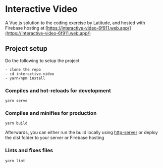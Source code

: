# Interactive Video
A Vue.js solution to the coding exercise by Latitude, and hosted with Firebase hosting at [https://interactive-video-6f911.web.app/](https://interactive-video-6f911.web.app/)

## Project setup
Do the following to setup the project
```
- clone the repo
- cd interactive-video
- yarn/npm install
```

### Compiles and hot-reloads for development
```
yarn serve
```

### Compiles and minifies for production
```
yarn build
```
Afterwards, you can either run the build locally using [http-server](https://github.com/http-party/http-server) or deploy the dist folder to your server or Firebase hosting

### Lints and fixes files
```
yarn lint
```
